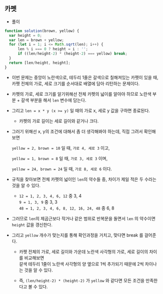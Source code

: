 ## 카펫    
- 풀이    

```javascript    
function solution(brown, yellow) {
  var height = 0;
  var len = brown + yellow;
  for (let i = 1; i <= Math.sqrt(len); i++) {
      len % i === 0 ? height = i : '';
      if ((len/height-2) * (height-2) === yellow) break;
  }
  return [len/height, height];
}
```    

- 이번 문제는 중앙이 노란색으로, 테두리 1줄은 갈색으로 칠해져있는 카펫이 있을 때,   
  카펫 전체의 가로, 세로 크기를 순서대로 배열에 담아 리턴하는 문제이다.    
  
- 카펫의 가로, 세로 크기를 알기위해선 전체 카펫의 넓이를 알아야 하므로 노란색 부분 + 갈색 부분을 해서 `len` 변수에 담는다.   
  
- 그리고 `len = x * y (x >= y)` 일 때의 가로 x, 세로 y 값을 구하면 종료된다.   
  
  - 카펫의 가로 길이는 세로 길이와 같거나 크다.   

- 그러기 위해선 x, y의 조건에 대해서 좀 더 생각해봐야 하는데, 직접 그려서 확인해보면           
   
   `yellow = 2, brown = 10` 일 때, `가로 4, 세로 3` 이고,     
  
   `yellow = 1, brown = 8` 일 때, `가로 3, 세로 3` 이며,    
    
   `yellow = 24, brown = 24` 일 때, `가로 8, 세로 6` 이다.   
    
- 규칙을 찾아보면 전체 카펫의 넓이인 `len`의 약수들 중, 차이가 제일 적은 두 수라는 것을 알 수 있다.   

  - `12 = 1, 2, 3, 4, 6, 12` 중 3, 4    
    `9 = 1, 3, 9` 중 3, 3       
    `48 = 1, 2, 3, 4, 6, 8, 12, 16, 24, 48` 중 6, 8    
    
- 그러므로 `len`의 제곱근보다 작거나 같은 범위로 반복문을 돌면서 `len` 의 약수이면 `height` 값을 갱신한다.    

- 그리고 `yellow` 개수가 맞는지를 통해 확인과정을 거치고, 맞다면 break 를 걸어준다.    
  
  - 카펫 전체의 가로, 세로 길이와 가운데 노란색 사각형의 가로, 세로 길이의 차이를 비교해보면    
    갈색 테두리 1줄이 노란색 사각형의 양 옆으로 1씩 추가되기 때문에 2씩 차이나는 것을 알 수 있다.   
    
  - 즉, `(len/height-2) * (height-2)` 가 `yellow` 와 같다면 모든 조건을 만족한다고 볼 수 있다.   

